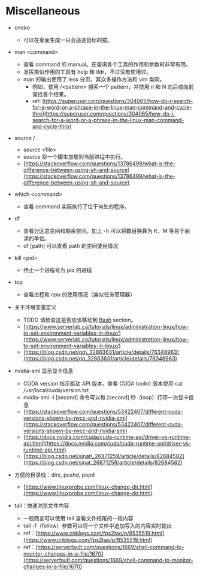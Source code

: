 # Miscellaneous

* oneko
  * 可以在桌面生成一只会追逐鼠标的猫。
* man &lt;command&gt;
  * 查看 command 的 manual。在查询各个工具的作用和参数时非常有用。
  * 发挥类似作用的工具有 help 和 tldr，不过没有使用过。
  * man 的输出使用了 less 分页，其众多操作方法和 vim 类同。
    * 例如，使用 /&lt;pattern&gt; 搜索一个 pattern，并使用 n 和 N 向后或向前查找各个结果。
    * ref: [https://superuser.com/questions/304065/how-do-i-search-for-a-word-or-a-phrase-in-the-linux-man-command-and-cycle-thro](https://superuser.com/questions/304065/how-do-i-search-for-a-word-or-a-phrase-in-the-linux-man-command-and-cycle-thro)
* source / .
  * source &lt;file&gt;
  * source 将一个脚本加载到当前进程中执行。
  * [https://stackoverflow.com/questions/13786499/what-is-the-difference-between-using-sh-and-source](https://stackoverflow.com/questions/13786499/what-is-the-difference-between-using-sh-and-source)
* which &lt;command&gt;
  * 查看 command 实际执行了位于何处的程序。
* df 
  * 查看分区总空间和剩余空间。加上 -h 可以将数目换算为 K，M 等易于阅读的单位。
  * df \[path\] 可以查看 path 的空间使用情况
* kill &lt;pid&gt; 
  * 终止一个进程号为 pid 的进程
* top
  * 查看进程和 cpu 的使用情况（类似任务管理器）
* 关于环境变量定义
  * TODO 请检查这是否应该移动到 [Bash](../../programming-languages/bash/) section。
  * [https://www.serverlab.ca/tutorials/linux/administration-linux/how-to-set-environment-variables-in-linux/](https://www.serverlab.ca/tutorials/linux/administration-linux/how-to-set-environment-variables-in-linux/)
  * [https://blog.csdn.net/qq\_32863631/article/details/76348963](https://blog.csdn.net/qq_32863631/article/details/76348963)
* nvidia-smi 显示显卡信息
  * CUDA version 指示驱动 API 版本，查看 CUDA toolkit 版本使用 cat /usr/local/cuda/version.txt
  * nvidia-smi -l \[second\] 命令可以每 \[second\] 秒（loop）打印一次显卡信息
  * [https://stackoverflow.com/questions/53422407/different-cuda-versions-shown-by-nvcc-and-nvidia-smi](https://stackoverflow.com/questions/53422407/different-cuda-versions-shown-by-nvcc-and-nvidia-smi)
  * [https://docs.nvidia.com/cuda/cuda-runtime-api/driver-vs-runtime-api.html](https://docs.nvidia.com/cuda/cuda-runtime-api/driver-vs-runtime-api.html)
  * [https://blog.csdn.net/sinat\_26871259/article/details/82684582](https://blog.csdn.net/sinat_26871259/article/details/82684582)
* 方便的目录栈：dirs, pushd, popd
  * [https://www.linuxprobe.com/linux-change-dir.html](https://www.linuxprobe.com/linux-change-dir.html)
* tail：快速浏览文件内容

  * 一般而言可以使用 tail 查看文件结尾的一段内容
  * tail -f（follow）参数可以将一个文件中追加写入的内容实时输出
  * ref：[https://www.cnblogs.com/fps2tao/p/8535519.html](https://www.cnblogs.com/fps2tao/p/8535519.html)
  * ref：[https://serverfault.com/questions/1669/shell-command-to-monitor-changes-in-a-file/1670](https://serverfault.com/questions/1669/shell-command-to-monitor-changes-in-a-file/1670)

